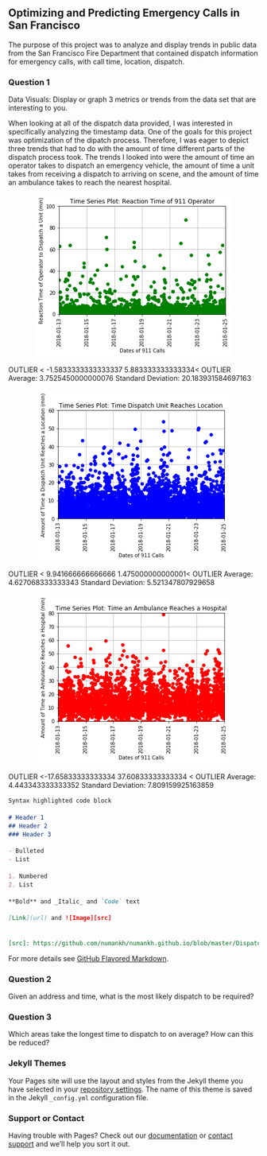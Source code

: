 ## Optimizing and Predicting Emergency Calls in San Francisco

The purpose of this project was to analyze and display trends in public data from the San Francisco Fire Department that contained dispatch information for emergency calls, with call time, location, dispatch. 


### Question 1

Data Visuals: Display or graph 3 metrics or trends from the data set that are interesting to you.

When looking at all of the dispatch data provided, I was interested in specifically analyzing the timestamp data. One of the goals for this project was optimization of the dipatch process. Therefore, I was eager to depict three trends that had to do with the amount of time different parts of the dispatch process took. The trends I looked into were the amount of time an operator takes to dispatch an emergency vehicle, the amount of time a unit takes from receiving a dispatch to arriving on scene, and the amount of time an ambulance takes to reach the nearest hospital.


<p align="center">
  <img src="911%20Operator%20Reaction%20Time.png">
</p>

OUTLIER < -1.5833333333333337
5.883333333333334< OUTLIER
Average: 3.7525450000000076
Standard Deviation: 20.183931584697163

<p align="center">
  <img src="Dispatch%20Unit%20Drive%20Time.png">
</p>

OUTLIER < 9.941666666666666
1.475000000000001< OUTLIER
Average: 4.627068333333343
Standard Deviation: 5.521347807929658

<p align="center">
  <img src="Ambulance%20Drive%20Time.png">
</p>


OUTLIER <-17.65833333333334
37.60833333333334 < OUTLIER
Average: 4.443343333333352
Standard Deviation: 7.809159925163859

```markdown
Syntax highlighted code block

# Header 1
## Header 2
### Header 3

- Bulleted
- List

1. Numbered
2. List

**Bold** and _Italic_ and `Code` text

[Link](url) and ![Image][src]


[src]: https://github.com/numankh/numankh.github.io/blob/master/Dispatch%20Unit%20Drive%20Time.png
```








For more details see [GitHub Flavored Markdown](https://guides.github.com/features/mastering-markdown/).

### Question 2

Given an address and time, what is the most likely dispatch to be required?

### Question 3

Which areas take the longest time to dispatch to on average? How can this be reduced?

### Jekyll Themes

Your Pages site will use the layout and styles from the Jekyll theme you have selected in your [repository settings](https://github.com/numankh/DispatchAnalysis/settings). The name of this theme is saved in the Jekyll `_config.yml` configuration file.

### Support or Contact

Having trouble with Pages? Check out our [documentation](https://help.github.com/categories/github-pages-basics/) or [contact support](https://github.com/contact) and we’ll help you sort it out.
